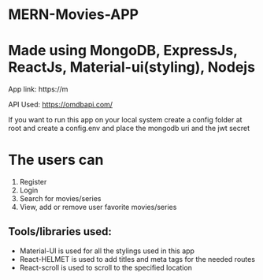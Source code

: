 # MERN-Movies-APP

# Made using MongoDB, ExpressJs, ReactJs, Material-ui(styling), Nodejs

App link: https://m

API Used: https://omdbapi.com/

If you want to run this app on your local system create a config folder at root and create a config.env and place the mongodb uri and the jwt secret

# The users can
1. Register
2. Login
3. Search for movies/series
4. View, add or remove user favorite movies/series

## Tools/libraries used:

* Material-UI is used for all the stylings used in this app
* React-HELMET is used to add titles and meta tags for the needed routes
* React-scroll is used to scroll to the specified location
